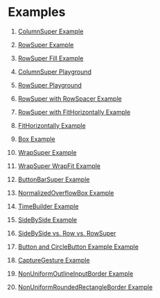 # Examples

1. <a href="https://github.com/marcglasberg/assorted_layout_widgets/blob/master/example/lib/main_column_super.dart">ColumnSuper Example</a>        

2. <a href="https://github.com/marcglasberg/assorted_layout_widgets/blob/master/example/lib/main_row_super.dart">RowSuper Example</a>

3. <a href="https://github.com/marcglasberg/assorted_layout_widgets/blob/master/example/lib/main_row_super_fill.dart">RowSuper Fill Example</a>

4. <a href="https://github.com/marcglasberg/assorted_layout_widgets/blob/master/example/lib/main_column_super_playground.dart">ColumnSuper Playground</a>        

5. <a href="https://github.com/marcglasberg/assorted_layout_widgets/blob/master/example/lib/main_row_super_playground.dart">RowSuper Playground</a>

6. <a href="https://github.com/marcglasberg/assorted_layout_widgets/blob/master/example/lib/main_row_spacer.dart">RowSuper with RowSpacer Example</a>

7. <a href="https://github.com/marcglasberg/assorted_layout_widgets/blob/master/example/lib/main_row_super_with_fit_horizontally.dart">RowSuper with FitHorizontally Example</a>

8. <a href="https://github.com/marcglasberg/assorted_layout_widgets/blob/master/example/lib/main_fit_horizontally.dart">FitHorizontally Example</a>

9. <a href="https://github.com/marcglasberg/assorted_layout_widgets/blob/master/example/lib/main_box.dart">Box Example</a>
   
10. <a href="https://github.com/marcglasberg/assorted_layout_widgets/blob/master/example/lib/main_wrap_super.dart">WrapSuper Example</a>

11. <a href="https://github.com/marcglasberg/assorted_layout_widgets/blob/master/example/lib/main_wrap_super_fit.dart">WrapSuper WrapFit Example</a>

12. <a href="https://github.com/marcglasberg/assorted_layout_widgets/blob/master/example/lib/main_button_bar_super.dart">ButtonBarSuper Example</a>

13. <a href="https://github.com/marcglasberg/assorted_layout_widgets/blob/master/example/lib/main_normalized_overflow_box.dart">NormalizedOverflowBox Example</a>
 
14. <a href="https://github.com/marcglasberg/assorted_layout_widgets/blob/master/example/lib/main_timer_builder.dart">TimeBuilder Example</a>
 
15. <a href="https://github.com/marcglasberg/assorted_layout_widgets/blob/master/example/lib/main_side_by_side.dart">SideBySide Example</a>

16. <a href="https://github.com/marcglasberg/assorted_layout_widgets/blob/master/example/lib/main_side_by_side_comparison.dart">SideBySide vs. Row vs. RowSuper</a>

17. <a href="https://github.com/marcglasberg/assorted_layout_widgets/blob/master/example/lib/main_button_and_circle_button.dart">Button and CircleButton Example Example</a>
 
18. <a href="https://github.com/marcglasberg/assorted_layout_widgets/blob/master/example/lib/main_capture_gestures.dart">CaptureGesture Example</a>
 
19. <a href="https://github.com/marcglasberg/assorted_layout_widgets/blob/master/example/lib/main_non_uniform_outline_input_border.dart">NonUniformOutlineInputBorder Example</a>

20. <a href="https://github.com/marcglasberg/assorted_layout_widgets/blob/master/example/lib/main_non_uniform_rounded_rectangle_border.dart">NonUniformRoundedRectangleBorder Example</a>
